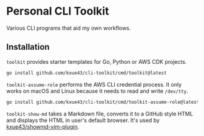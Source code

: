 # Personal CLI Toolkit

Various CLI programs that aid my own workflows.

## Installation

`toolkit` provides starter templates for Go, Python or AWS CDK projects.

```bash
go install github.com/kxue43/cli-toolkit/cmd/toolkit@latest
```

`toolkit-assume-role` performs the AWS CLI credential process.
It only works on macOS and Linux because it needs to read and write `/dev/tty`.

```bash
go install github.com/kxue43/cli-toolkit/cmd/toolkit-assume-role@latest
```

`toolkit-show-md` takes a Markdown file, converts it to a GitHub style HTML and
displays the HTML in user's default browser. It's used by
[kxue43/showmd-vim-plugin](https://github.com/kxue43/showmd-vim-plugin).
